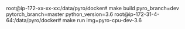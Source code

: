 root@ip-172-xx-xx-xx:/data/pyro/docker# make build pyro_branch=dev pytorch_branch=master python_version=3.6
root@ip-172-31-4-64:/data/pyro/docker# make run img=pyro-cpu-dev-3.6


